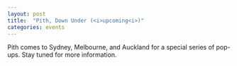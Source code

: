 ```yaml
---
layout: post
title:  "Pith, Down Under (<i>upcoming<i>)"
categories: events
---
```


Pith comes to Sydney, Melbourne, and Auckland for a special series of pop-ups. Stay tuned for more information.

